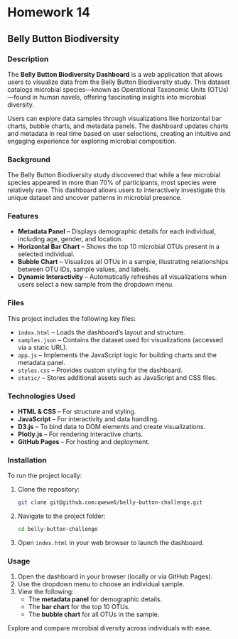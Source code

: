 
# Homework 14

## Belly Button Biodiversity

### Description

The **Belly Button Biodiversity Dashboard** is a web application that allows users to visualize data from the Belly Button Biodiversity study. This dataset catalogs microbial species—known as Operational Taxonomic Units (OTUs)—found in human navels, offering fascinating insights into microbial diversity.

Users can explore data samples through visualizations like horizontal bar charts, bubble charts, and metadata panels. The dashboard updates charts and metadata in real time based on user selections, creating an intuitive and engaging experience for exploring microbial composition.

### Background

The Belly Button Biodiversity study discovered that while a few microbial species appeared in more than 70% of participants, most species were relatively rare. This dashboard allows users to interactively investigate this unique dataset and uncover patterns in microbial presence.

### Features

* **Metadata Panel** – Displays demographic details for each individual, including age, gender, and location.
* **Horizontal Bar Chart** – Shows the top 10 microbial OTUs present in a selected individual.
* **Bubble Chart** – Visualizes all OTUs in a sample, illustrating relationships between OTU IDs, sample values, and labels.
* **Dynamic Interactivity** – Automatically refreshes all visualizations when users select a new sample from the dropdown menu.

### Files

This project includes the following key files:

* `index.html` – Loads the dashboard’s layout and structure.
* `samples.json` – Contains the dataset used for visualizations (accessed via a static URL).
* `app.js` – Implements the JavaScript logic for building charts and the metadata panel.
* `styles.css` – Provides custom styling for the dashboard.
* `static/` – Stores additional assets such as JavaScript and CSS files.

### Technologies Used

* **HTML & CSS** – For structure and styling.
* **JavaScript** – For interactivity and data handling.
* **D3.js** – To bind data to DOM elements and create visualizations.
* **Plotly.js** – For rendering interactive charts.
* **GitHub Pages** – For hosting and deployment.

### Installation

To run the project locally:

1. Clone the repository:
   ```bash
   git clone git@github.com:qwewe6/belly-button-challenge.git
   ```
2. Navigate to the project folder:
   ```bash
   cd belly-button-challenge
   ```
3. Open `index.html` in your web browser to launch the dashboard.

### Usage

1. Open the dashboard in your browser (locally or via GitHub Pages).
2. Use the dropdown menu to choose an individual sample.
3. View the following:
   * The **metadata panel** for demographic details.
   * The **bar chart** for the top 10 OTUs.
   * The **bubble chart** for all OTUs in the sample.

Explore and compare microbial diversity across individuals with ease.
